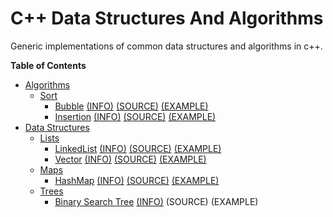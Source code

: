 # C++ Data Structures And Algorithms
Generic implementations of common data structures and algorithms in c++.


**Table of Contents**
- [Algorithms](algorithms/)
    - [Sort](algorithms/sort)
        - [Bubble](algorithms/sort/bubble) [(INFO)](algorithms/sort/bubble/bubble.md) [(SOURCE)](algorithms/sort/bubble/bubble.h) [(EXAMPLE)](algorithms/sort/bubble/test.cpp)
        - [Insertion](algorithms/sort/insertion) [(INFO)](algorithms/sort/insertion/insertion.md) [(SOURCE)](algorithms/sort/insertion/insertion.cpp) [(EXAMPLE)](algorithms/sort/insertion/test.cpp)
- [Data Structures](data_structures/)
    - [Lists](data_structures/lists)
        - [LinkedList](data_structures/lists/LinkedList) [(INFO)](data_structures/lists/LinkedList/linked_list.md) [(SOURCE)](data_structures/lists/LinkedList/linkedlist.h) [(EXAMPLE)](data_structures/lists/LinkedList/test.cpp)
        - [Vector](data_structures/lists/vectors) [(INFO)](data_structures/lists/vectors/vectors.md) [(SOURCE)](data_structures/lists/vectors/vector.h) [(EXAMPLE)](data_structures/lists/vectors/test.cpp)
    - [Maps](data_structures/maps)
        - [HashMap](data_structures/maps/hashmap) [(INFO)](data_structures/maps/hashmap/hashmap.md) [(SOURCE)](data_structures/maps/hashmap/hashmap.h) [(EXAMPLE)](data_structures/maps/hashmap/test.cpp)
    - [Trees](data_structures/trees)
        - [Binary Search Tree](data_structures/trees/BinarySearchTree) [(INFO)](data_structures/trees/BinarySearchTree/BinarySearchTree.md) (SOURCE) (EXAMPLE)

